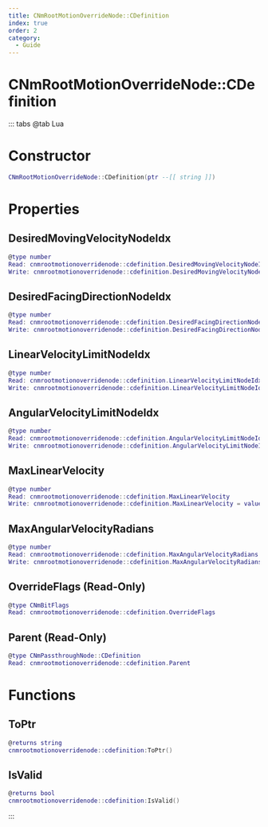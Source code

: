 ```yaml
---
title: CNmRootMotionOverrideNode::CDefinition
index: true
order: 2
category:
  - Guide
---
```


# CNmRootMotionOverrideNode::CDefinition

::: tabs
@tab Lua
# Constructor
```lua
CNmRootMotionOverrideNode::CDefinition(ptr --[[ string ]])
```
# Properties
## DesiredMovingVelocityNodeIdx 
```lua
@type number
Read: cnmrootmotionoverridenode::cdefinition.DesiredMovingVelocityNodeIdx
Write: cnmrootmotionoverridenode::cdefinition.DesiredMovingVelocityNodeIdx = value
```
## DesiredFacingDirectionNodeIdx 
```lua
@type number
Read: cnmrootmotionoverridenode::cdefinition.DesiredFacingDirectionNodeIdx
Write: cnmrootmotionoverridenode::cdefinition.DesiredFacingDirectionNodeIdx = value
```
## LinearVelocityLimitNodeIdx 
```lua
@type number
Read: cnmrootmotionoverridenode::cdefinition.LinearVelocityLimitNodeIdx
Write: cnmrootmotionoverridenode::cdefinition.LinearVelocityLimitNodeIdx = value
```
## AngularVelocityLimitNodeIdx 
```lua
@type number
Read: cnmrootmotionoverridenode::cdefinition.AngularVelocityLimitNodeIdx
Write: cnmrootmotionoverridenode::cdefinition.AngularVelocityLimitNodeIdx = value
```
## MaxLinearVelocity 
```lua
@type number
Read: cnmrootmotionoverridenode::cdefinition.MaxLinearVelocity
Write: cnmrootmotionoverridenode::cdefinition.MaxLinearVelocity = value
```
## MaxAngularVelocityRadians 
```lua
@type number
Read: cnmrootmotionoverridenode::cdefinition.MaxAngularVelocityRadians
Write: cnmrootmotionoverridenode::cdefinition.MaxAngularVelocityRadians = value
```
## OverrideFlags (Read-Only)
```lua
@type CNmBitFlags
Read: cnmrootmotionoverridenode::cdefinition.OverrideFlags
```
## Parent (Read-Only)
```lua
@type CNmPassthroughNode::CDefinition
Read: cnmrootmotionoverridenode::cdefinition.Parent
```
# Functions
## ToPtr
```lua
@returns string
cnmrootmotionoverridenode::cdefinition:ToPtr()
```
## IsValid
```lua
@returns bool
cnmrootmotionoverridenode::cdefinition:IsValid()
```

:::